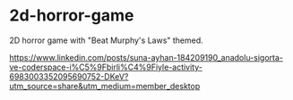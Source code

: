 # 2d-horror-game
2D horror game with "Beat Murphy's Laws" themed.

https://www.linkedin.com/posts/suna-ayhan-184209190_anadolu-sigorta-ve-coderspace-i%C5%9Fbirli%C4%9Fiyle-activity-6983003352095690752-DKeV?utm_source=share&utm_medium=member_desktop
